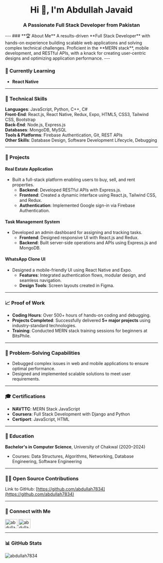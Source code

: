 <h1 align="center">Hi 👋, I'm Abdullah Javaid</h1>
<h3 align="center">A Passionate Full Stack Developer from Pakistan</h3>
---
### **🏆 About Me**  
A results-driven **Full Stack Developer** with hands-on experience building scalable web applications and solving complex technical challenges. Proficient in the **MERN stack**, mobile development, and RESTful APIs, with a knack for creating user-centric designs and optimizing application performance.
---

### **🌱 Currently Learning**  
- **React Native**  

---

### **🔧 Technical Skills**  
**Languages**: JavaScript, Python, C++, C#  
**Front-End**: React.js, React Native, Redux, Expo, HTML5, CSS3, Tailwind CSS, Bootstrap  
**Back-End**: Node.js, Express.js  
**Databases**: MongoDB, MySQL  
**Tools & Platforms**: Firebase Authentication, Git, REST APIs  
**Other Skills**: Database Design, Software Development Lifecycle, Debugging  

---

### **📂 Projects**  

#### **Real Estate Application**  
- Built a full-stack platform enabling users to buy, sell, and rent properties.  
  - **Backend**: Developed RESTful APIs with Express.js.  
  - **Frontend**: Created a dynamic interface using React.js, Tailwind CSS, and Redux.  
  - **Authentication**: Implemented Google sign-in via Firebase Authentication.  

#### **Task Management System**  
- Developed an admin dashboard for assigning and tracking tasks.  
  - **Frontend**: Designed responsive UI with React.js and Redux.  
  - **Backend**: Built server-side operations and APIs using Express.js and MongoDB.  

#### **WhatsApp Clone UI**  
- Designed a mobile-friendly UI using React Native and Expo.  
  - **Features**: Integrated authentication flows, modular design, and seamless navigation.  
  - **Design Tools**: Screen layouts created in Figma.  

---

### **📈 Proof of Work**  
- **Coding Hours**: Over 500+ hours of hands-on coding and debugging.  
- **Projects Completed**: Successfully delivered **5+ major projects** using industry-standard technologies.  
- **Training**: Conducted MERN stack training sessions for beginners at BitsPhile.  

---

### **🧠 Problem-Solving Capabilities**  
- Debugged complex issues in web and mobile applications to ensure optimal performance.  
- Designed and implemented scalable solutions to meet user requirements.  

---

### **🎓 Certifications**  
- **NAVTTC**: MERN Stack JavaScript  
- **Coursera**: Full Stack Development with Django and Python  
- **Certiport**: JavaScript, HTML  

---

### **📜 Education**  
**Bachelor's in Computer Science**, University of Chakwal (2020–2024)  
- Courses: Data Structures, Algorithms, Networking, Database Engineering, Software Engineering  

---

### **👨‍💻 Open Source Contributions**  
Link to GitHub: [https://github.com/abdullah7834](https://github.com/abdullah7834)  

---

### **🔗 Connect with Me**  
<p align="left">
  <a href="https://linkedin.com/in/abdullahjavaid" target="blank">
    <img align="center" src="https://raw.githubusercontent.com/rahuldkjain/github-profile-readme-generator/master/src/images/icons/Social/linked-in-alt.svg" alt="abdullahjavaid" height="30" width="40" />
  </a>
  <a href="https://github.com/abdullah7834" target="blank">
    <img align="center" src="https://raw.githubusercontent.com/rahuldkjain/github-profile-readme-generator/master/src/images/icons/Social/github.svg" alt="abdullah7834" height="30" width="40" />
  </a>
</p>

---

### 📊 GitHub Stats  
<p><img align="center" src="https://github-readme-stats.vercel.app/api/top-langs?username=abdullah7834&show_icons=true&locale=en&layout=compact" alt="abdullah7834" /></p>
